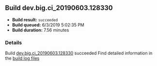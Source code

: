 ## Build dev.big.ci_20190603.128330
- **Build result:** `succeeded`
- **Build queued:** 6/3/2019 5:02:35 PM
- **Build duration:** 7.56 minutes
### Details
Build [dev.big.ci_20190603.128330](https://winappstudio.visualstudio.com/web/build.aspx?pcguid=a4ef43be-68ce-4195-a619-079b4d9834c2&builduri=vstfs%3a%2f%2f%2fBuild%2fBuild%2f28330) succeeded
Find detailed information in the [build log files](https://uwpctdiags.blob.core.windows.net/buildlogs/dev.big.ci_20190603.128330_logs.zip)

